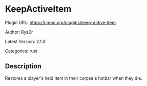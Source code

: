 # KeepActiveItem

Plugin URL: https://umod.org/plugins/keep-active-item

Author: Ryz0r

Latest Version: 2.1.0

Categories: rust

## Description

Restores a player's held item in their corpse's hotbar when they die.
